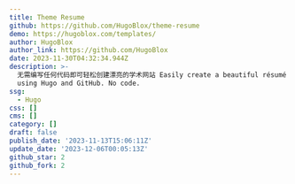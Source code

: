 ```yaml
---
title: Theme Resume
github: https://github.com/HugoBlox/theme-resume
demo: https://hugoblox.com/templates/
author: HugoBlox
author_link: https://github.com/HugoBlox
date: 2023-11-30T04:32:34.944Z
description: >-
  无需编写任何代码即可轻松创建漂亮的学术网站 Easily create a beautiful résumé and grow your followers
  using Hugo and GitHub. No code.
ssg:
  - Hugo
css: []
cms: []
category: []
draft: false
publish_date: '2023-11-13T15:06:11Z'
update_date: '2023-12-06T00:05:13Z'
github_star: 2
github_fork: 2
---
```

